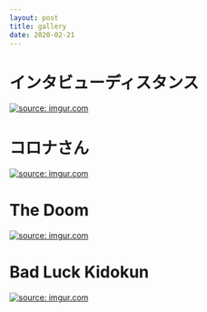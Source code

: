 ```yaml
---
layout: post
title: gallery
date: 2020-02-21
---
```


<!--2020-05-16-->
<div class="container padding-128px">
    <h1>インタビューディスタンス</h1> 
    <a href="https://imgur.com/TeK4V4L"><img class="img-fluid" src="https://i.imgur.com/TeK4V4L.png" title="source: imgur.com" /></a>
</div>
<!--2020-05-10-->
<div class="container padding-128px">
    <h1>コロナさん</h1> 
    <a href="https://imgur.com/Rbqbyg8"><img class="img-fluid" src="https://i.imgur.com/Rbqbyg8.png" title="source: imgur.com" /></a>
</div>
<!--2020-04-06-->
<div class="container padding-128px">
    <h1>The Doom</h1> 
    <a href="https://imgur.com/4CvS5jy"><img class="img-fluid" src="https://i.imgur.com/MJCe2s4.png" title="source: imgur.com" /></a>
</div>
<!--Mar 21, 2020-->
<div class="container padding-128px">
    <h1>Bad Luck Kidokun</h1> 
    <a href="https://imgur.com/4CvS5jy"><img class="img-fluid" src="https://i.imgur.com/4CvS5jy.jpg" title="source: imgur.com" /></a>
</div>
